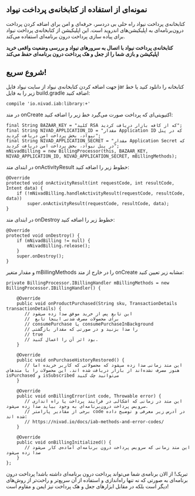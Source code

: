 
نمونه‌ای از استفاده از کتابخانه‌ی پرداخت نیواد 
----------------------------------------------

کتابخانه‌ی پرداخت نیواد راه حلی بی دردسر، حرفه‌ای و امن برای اضافه کردن پرداخت درون‌برنامه‌ای به اپلیکیشن‌های اندروید است.
این اپلیکیشن از کتابخانه‌ی پرداخت نیواد برای پیاده سازی پرداخت درون برنامه‌ای استفاده می‌کند.

**کتابخانه‌ی پرداخت نیواد با اتصال به سرورهای نیواد و بررسی وضعیت واقعی خرید اپلیکیشن و بازی شما را از جعل و هک پرداخت درون برنامه‌ای حفظ می‌کند**

شروع سریع!
----------

جهت اضافه کردن کتابخانه‌ی نیواد از سایت نیواد فایل jar کتابخانه را دانلود کنید یا خط زیر را به فایل build.gradle اضافه کنید:

    compile 'io.nivad.iab:library:+'

در متد onCreate اکتیویتی‌ای که پرداخت صورت می‌گیرد خط زیر را اضافه کنید:

    final String BAZAAR_KEY = "کلید RSA که از کافه بازار دریافت کردید";
    final String NIVAD_APPLICATION_ID = "مقدار Application ID که در پنل نیواد، بخش پرداخت امن دریافت کردید";
    final String NIVAD_APPLICATION_SECRET = "مقدار Application Secret که در پنل نیواد، بخش پرداخت امن دریافت کردید";
    mNivadBilling = new BillingProcessor(this, BAZAAR_KEY, NIVAD_APPLICATION_ID, NIVAD_APPLICATION_SECRET, mBillingMethods);

در ابتدای متد onActivityResult خطوط زیر را اضافه کنید:

    @Override
    protected void onActivityResult(int requestCode, int resultCode, Intent data) {
        if (!mNivadBilling.handleActivityResult(requestCode, resultCode, data))
            super.onActivityResult(requestCode, resultCode, data);
    }

در ابتدای متد onDestroy خطوط زیر را اضافه کنید:


    @Override
    protected void onDestroy() {
        if (mNivadBilling != null) {
            mNivadBilling.release();
        }
        super.onDestroy();
    }


و مقدار متغیر mBillingMethods را در خارج از متد onCreate مشابه زیر تعیین کنید:


    private BillingProcessor.IBillingHandler mBillingMethods = new BillingProcessor.IBillingHandler() {

        @Override
        public void onProductPurchased(String sku, TransactionDetails transactionDetails) {
           // این تابع پس از خرید موفق صدا زده می‌شود
           //  برای محصولات مصرف شدنی اینجا تابع
           // consumePurchase یا consumePurchaseInBackground
           // را صدا بزنید و در صورتی که مقدار بازگشتی
           // true
           // بود اثر آن‌ را اعمال کنید.
        }

        @Override
        public void onPurchaseHistoryRestored() {
           // این متد زمانی صدا زده می‌شود که محصولاتی که کاربر خریده اما هنوز مصرف نشده‌اند از بازار دریافت شده اند. این محصولات را با متد‌های isPurchased و isSubscribed می‌توانید چک کنید
        }

        @Override
        public void onBillingError(int code, Throwable error) {
           // این متد در زمانی که اشکالی در فرایند پرداخت یا راه اندازی سرویس پرداخت درون‌برنامه‌ای به وجود بیاید صدا زده می‌شود.
           // برخی از مقادیر پارامتر code در آدرس زیر معرفی و توضیح داده شده اند:
           // https://nivad.io/docs/iab-methods-and-error-codes/
        }

        @Override
        public void onBillingInitialized() {
           // این متد زمانی که سرویس پرداخت درون برنامه‌ای آماده‌ی کار می‌شود صدا زده می‌شود
        }
    };


تبریک! از الان برنامه‌ی شما می‌تواند پرداخت درون برنامه‌ای داشته باشد! پرداخت درون برنامه‌ای به صورتی که نه تنها راه‌اندازی‌ و استفاده از آن سریع‌تر و راحت‌تر از روش‌های دیگر است بلکه در مقابل ابزارهای جعل و هک پرداخت نیز ایمن و مقاوم است!
